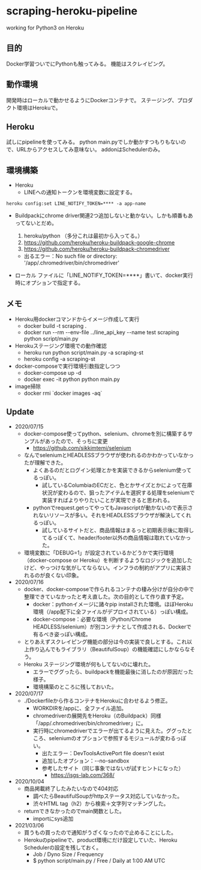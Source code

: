 # scraping-heroku-pipeline
working for Python3 on Heroku


## 目的
Docker学習ついでにPythonも触ってみる。
機能はスクレイピング。

## 動作環境
開発時はローカルで動かせるようにDockerコンテナで。
ステージング、プロダクト環境はHerokuで。

## Heroku
試しにpipelineを使ってみる。
python main.pyでしか動かすつもりもないので、URLからアクセスしてみ意味ない。
addonはSchedulerのみ。

## 環境構築
- Heroku
  - LINEへの通知トークンを環境変数に設定する。
```
heroku config:set LINE_NOTIFY_TOKEN=**** -a app-name
```
  - Buildpackにchrome driver関連2つ追加しないと動かない。しかも順番もあってないとだめ。
    1. heroku/python （多分これは最初から入ってる。）
    2. https://github.com/heroku/heroku-buildpack-google-chrome
    3. https://github.com/heroku/heroku-buildpack-chromedriver

    - 出るエラー：No such file or directory: '/app/.chromedriver/bin/chromedriver'


- ローカル
ファイルに「LINE_NOTIFY_TOKEN=****」書いて、docker実行時にオプションで指定する。

## メモ
- Heroku用dockerコマンドからイメージ作成して実行
  - docker build -t scraping .
  - docker run --rm --env-file ../line_api_key --name test scraping python script/main.py
- Herokuステージング環境での動作確認
  - heroku run python script/main.py -a scraping-st
  - heroku config -a scraping-st
- docker-composeで実行環境引数指定しつつ
  - docker-compose up -d
  - docker exec -it python python main.py
- image掃除
  - docker rmi \`docker images -aq\`

## Update
- 2020/07/15
  - docker-compose使ってpython、selenium、chromeを別に構築するサンプルがあったので、そっちに変更
    - https://github.com/sikkimtemi/selenium
  - なんでseleniumとHEADLESSブラウザが使われるのかわかっていなかったが理解できた。
    - よくあるのだとログイン処理とかを実装できるからselenium使ってるっぽい。
      - 試しているColumbiaのECだと、色とかサイズとかによって在庫状況が変わるので、狙ったアイテムを選択する処理をseleniumで実装すればよりやりたいことが実現できると思われる。
    - pythonでrequest.getってやってもJavascriptが動かないので表示されないリソースが多い。それをHEADLESSブラウザが解決してくれるっぽい。
      - 試しているサイトだと、商品情報はまるっと初期表示後に取得してるっぽくて、header/footer以外の商品情報は取れていなかった。
  - 環境変数に「DEBUG=1」が設定されているかどうかで実行環境（docker-compose or Heroku）を判断するようなロジックを追加したけど、やっつけな気がしてならない。インフラの制約がアプリに実装されるのが良くない印象。
- 2020/07/16
  - docker、docker-composeで作られるコンテナの棲み分けが自分の中で整理できていなかったと考え直した。次の目的として作り直す予定。
    - docker：pythonイメージに諸々pip installされた環境。ほぼHeroku環境（/app配下に全ファイルがデプロイされている）っぽい構成。
    - docker-compose：必要な環境（Python/Chrome HEADLESS/selenium）が別コンテナとして作成される、Dockerで有るべき姿っぽい構成。
  - とりあえずスクレイピング機能の部分は今の実装で良しとする。これ以上作り込んでもライブラリ（BeautifulSoup）の機能確認にしかならなそう。
  - Heroku ステージング環境が何もしてないのに壊れた。
    - エラーでググったら、buildpackを機能最後に消したのが原因だった様子。
    - 環境構築のところに残しておいた。
- 2020/07/17
  - ./Dockerfileから作るコンテナをHerokuに合わせるよう修正。
    - WORKDIRを/appに、全ファイル追加。
    - chromedriverの展開先をHeroku（のBuildpack）同様「/app/.chromedriver/bin/chromedriver」に。
    - 実行時にchromedriverでエラーが出てるように見えた。ググったところ、seleniumのオプションで参照するモジュールが変わるっぽい。
      - 出たエラー：DevToolsActivePort file doesn't exist
      - 追加したオプション：--no-sandbox
      - 参考したサイト（同じ事象ではないが試すヒントになった）
         - https://isgs-lab.com/368/
- 2020/10/04
  - 商品掲載終了したみたいなので404対応
    - 調べたらBeautifulSoupがhttpステータス対応していなかった。
    - 渋々HTML tag（h2）から検索＋文字列マッチングした。
  - returnできなかったのでmain関数とした。
    - importにsys追加
- 2021/03/06
  - 買うもの買ったので通知がうざくなったので止めることにした。
  - Herokuのpipelineで、product環境にだけ設定していた、Heroku Schedulerの設定を残しておく。
    - Job / Dyno Size / Frequency
    - $ python script/main.py / Free / Daily at 1:00 AM UTC
